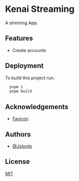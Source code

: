 # Kenai Streaming

A streming App.

## Features

- Create accounts


## Deployment

To build this project run:

```bash
  pnpm i
  pnpm build
```

<!-- Deploy: https://desafio21-xbox.vercel.app/ -->

## Acknowledgements

 - [Favicon](https://www.flaticon.com/br/icones-gratis/aplicativo-de-streaming-de-tv)

## Authors

- [@Jolonte](https://github.com/Jolonte)

## License

[MIT](LICENSE)